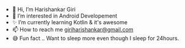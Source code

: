 - 👋 Hi, I’m Harishankar Giri
- 👀 I’m interested in Android Developement
- ✨ I’m currently learning Kotlin & it's awesome 
- 📫 How to reach me giriharishankar@gmail.com
- 😅 Fun fact .. Want to sleep more even though I sleep for 24hours.
<!---
HSG15/HSG15 is a ✨ special ✨ repository because its `README.md` (this file) appears on your GitHub profile.
You can click the Preview link to take a look at your changes.
--->
